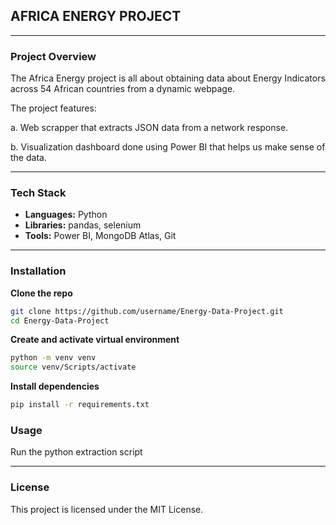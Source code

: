 
## AFRICA ENERGY PROJECT 

---

### Project Overview 

The Africa Energy project is all about obtaining data about Energy Indicators across 54 African countries from a dynamic webpage. 

The project features:

a. Web scrapper that extracts JSON data from a network response.

b. Visualization dashboard done using Power BI that helps us make sense of the data.

---

### Tech Stack 

- **Languages:** Python  
- **Libraries:** pandas, selenium  
- **Tools:** Power BI, MongoDB Atlas, Git  

---

### Installation

**Clone the repo**

```bash
git clone https://github.com/username/Energy-Data-Project.git
cd Energy-Data-Project
```

**Create and activate virtual environment**
```bash
python -m venv venv
source venv/Scripts/activate
```

**Install dependencies**
```bash
pip install -r requirements.txt
```

### Usage

Run the python extraction script

---

### License 

This project is licensed under the MIT License.